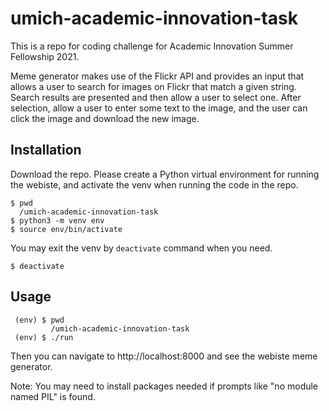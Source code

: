 # umich-academic-innovation-task
This is a repo for coding challenge for Academic Innovation Summer Fellowship 2021.

Meme generator makes use of the Flickr API and provides an input that allows a user to search for images on Flickr that match a given string. Search results are presented and then allow a user to select one. After selection, allow a user to enter some text to the image, and the user can click the image and download the new image.

## Installation
Download the repo.
Please create a Python virtual environment for running the webiste, and activate the venv when running the code in the repo.
 ```
 $ pwd
   /umich-academic-innovation-task
 $ python3 -m venv env
 $ source env/bin/activate
 ```
You may exit the venv by ```deactivate``` command when you need.
```
$ deactivate
```

## Usage
```
 (env) $ pwd
         /umich-academic-innovation-task
 (env) $ ./run
```
Then you can navigate to http://localhost:8000 and see the webiste meme generator.

Note: You may need to install packages needed if prompts like "no module named PIL" is found.

